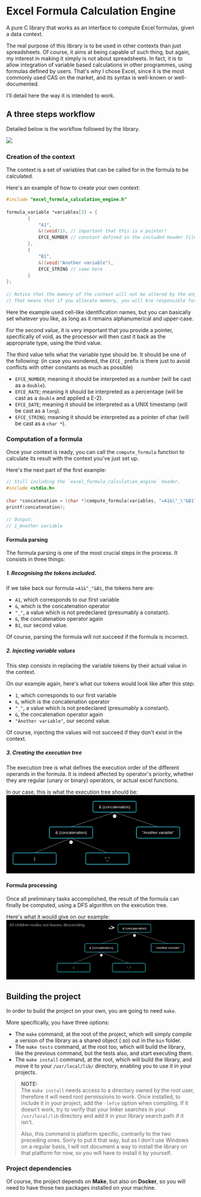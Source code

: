 # Excel Formula Calculation Engine
A pure C library that works as an interface to compute Excel formulas, given a data context.

The real purpose of this library is to be used in other contexts than just spreadsheets. Of course, it aims at being capable of such thing, but again, my interest in making it simply is not about spreadsheets. In fact, it is to allow integration of variable based calculations in other programmes, using formulas defined by users. That's why I chose Excel, since it is the most commonly used CAS on the market, and its syntax is well-known or well-documented.

I'll detail here the way it is intended to work.

## A three steps workflow

Detailed below is the workflow followed by the library.

[![](https://mermaid.ink/img/pako:eNpFj8FOwzAMhl_F8qlI3Qv0gLS18ACMG-Fgpe4arUkqx2Ggae9O2nXgk-Xv_2T7ijb2jA0OU7zYkUThvTMBSu2rVpjUxQBxAB0ZbAzK3_q0cdjtnuFQ7dMZhihbws9Z_yRagM8TbcphVdqP1_sUZpLkwunzTtuVdv9UouW0BGq4OB0f--GLpsxps7rVeqneWLOE9QrhlKfHmVijZ_Hk-vLldZkZLCHPBpvS9iRngybcSo6yxuNPsNioZK4xzz0pd45OQh6bgabEt1_3vmON?type=png)](https://mermaid.live/edit#pako:eNpFj8FOwzAMhl_F8qlI3Qv0gLS18ACMG-Fgpe4arUkqx2Ggae9O2nXgk-Xv_2T7ijb2jA0OU7zYkUThvTMBSu2rVpjUxQBxAB0ZbAzK3_q0cdjtnuFQ7dMZhihbws9Z_yRagM8TbcphVdqP1_sUZpLkwunzTtuVdv9UouW0BGq4OB0f--GLpsxps7rVeqneWLOE9QrhlKfHmVijZ_Hk-vLldZkZLCHPBpvS9iRngybcSo6yxuNPsNioZK4xzz0pd45OQh6bgabEt1_3vmON)

### Creation of the context
The context is a set of variables that can be called for in the formula to be calculated.

Here's an example of how to create your own context:
```c
#include "excel_formula_calculation_engine.h"

formula_variable *variables[3] = {
        {
            "A1",
            &((void)1), // important that this is a pointer!
            EFCE_NUMBER // constant defined in the included header file
        },
        {
            "B1",
            &((void)"Another variable"),
            EFCE_STRING // same here
        }
};

// Notice that the memory of the context will not be altered by the engine.
// That means that if you allocate memory, you will bre responsible for freeing it too.
```

Here the example used cell-like identification names, but you can basically set whatever you like, as long as it remains alphanumerical and upper-case.


For the second value, it is very important that you provide a pointer, specifically of void, as the processor will then cast it back as the appropriate type, using the third value.

The third value tells what the variable type should be. It should be one of the following: (in case you wondered, the `EFCE_` prefix is there just to avoid conflicts with other constants as much as possible)
- `EFCE_NUMBER`; meaning it should be interpreted as a number (will be cast as a `double`).
- `EFCE_RATE`; meaning it should be interpreted as a percentage (will be cast as a `double` and applied a E-2).
- `EFCE_DATE`; meaning it should be interpreted as a UNIX timestamp (will be cast as a `long`).
- `EFCE_STRING`; meaning it should be interpreted as a pointer of char (will be cast as a `char *`).

### Computation of a formula
Once your context is ready, you can call the `compute_formula` function to calculate its result with the context you've just set up.

Here's the next part of the first example:
```c
// Still including the `excel_formula_calculation_engine` header.
#include <stdio.h>

char *concatenation = (char *)compute_formula(variables, "=A1&\"_\"&B1"); // =A1&"_"&B1
printf(concatenation);

// Output:
// 1_Another variable
```

#### Formula parsing
The formula parsing is one of the most crucial steps in the process. It consists in three things:

##### 1. Recognising the tokens included.
If we take back our formula `=A1&"_"&B1`, the tokens here are:
- `A1`, which corresponds to our first variable
- `&`, which is the concatenation operator
- `"_"`, a value which is not predeclared (presumably a constant).
- `&`, the concatenation operator again
- `B1`, our second value.

Of course, parsing the formula will not succeed if the formula is incorrect.

##### 2. Injecting variable values
This step consists in replacing the variable tokens by their actual value in the context.

On our example again, here's what our tokens would look like after this step:
- `1`, which corresponds to our first variable
- `&`, which is the concatenation operator
- `"_"`, a value which is not predeclared (presumably a constant).
- `&`, the concatenation operator again
- `"Another variable"`, our second value.

Of course, injecting the values will not succeed if they don't exist in the context.

##### 3. Creating the execution tree
The execution tree is what defines the execution order of the different operands in the formula. It is indeed affected by operator's priority, whether they are regular (unary or binary) operators, or actual excel functions.

In our case, this is what the execution tree should be:
![img.png](doc/tree.png)

#### Formula processing
Once all preliminary tasks accomplished, the result of the formula can finally be computed, using a DFS algorithm on the execution tree.

Here's what it would give on our example:
![dfs.gif](doc/dfs.gif)

## Building the project
In order to build the project on your own, you are going to need `make`.

More specifically, you have three options:
- The `make` command, at the root of the project, which will simply compile a version of the library as a shared object (.so) out in the `bin` folder.
- The `make tests` command, at the root too, which will build the library, like the previous command, but the tests also, and start executing them.
- The `make install` command, at the root, which will build the library, and move it to your `/usr/local/lib/` directory, enabling you to use it in your projects.

> **NOTE:**  
> The `make install` needs access to a directory owned by the root user, therefore it will need root permissions to work. Once installed, to include it in your project, add the `-lefce` option when compiling. If it doesn't work, try to verify that your linker searches in your `/usr/local/lib` directory and add it in your library search path if it isn't.
> 
> Also, this command is platform specific, contrarily to the two preceding ones. Sorry to put it that way, but as I don't use Windows on a regular basis, I will not document a way to install the library on that platform for now, so you will have to install it by yourself.

### Project dependencies
Of course, the project depends on **Make**, but also on **Docker**, so you will need to have those two packages installed on your machine.
